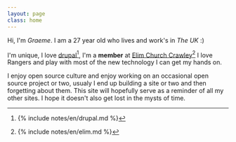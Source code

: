```yaml
---
layout: page
class: home
---
```


Hi, I'm *Graeme*. I am a 27 year old who lives and work's in *The UK* :)

I'm unique, I love <a rel="footnote" href="#fn:1">drupal</a>[^1], I'm a **member** at <a rel="footnote" href="#fn:2">Elim Church Crawley</a>[^2] I love Rangers and play with most of the new technology I can get my hands on.

I enjoy open source culture and enjoy  working on an occasional open source project or two, usualy I end up building a site or two and then forgetting about them. This site will hopefully serve as a reminder of all my other sites. I hope it doesn't also get lost in the mysts of time.

[^1]: {% include notes/en/drupal.md %}
[^2]: {% include notes/en/elim.md %}